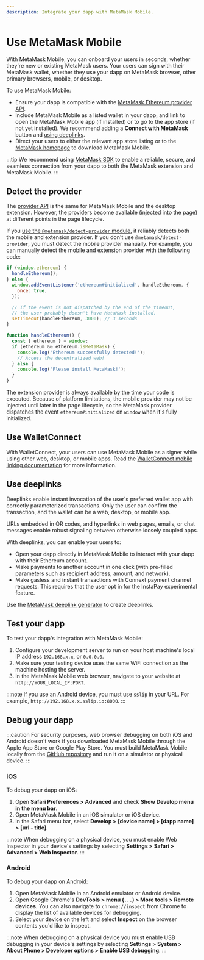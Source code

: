 ```yaml
---
description: Integrate your dapp with MetaMask Mobile.
---
```


# Use MetaMask Mobile

With MetaMask Mobile, you can onboard your users in seconds, whether they're new or existing
MetaMask users.
Your users can sign with their MetaMask wallet, whether they use your dapp on MetaMask browser,
other primary browsers, mobile, or desktop.

To use MetaMask Mobile:

- Ensure your dapp is compatible with the [MetaMask Ethereum provider API](../reference/provider-api.md).
- Include MetaMask Mobile as a listed wallet in your dapp, and link to open the MetaMask Mobile app
  (if installed) or to go to the app store (if not yet installed).
  We recommend adding a **Connect with MetaMask** button and [using deeplinks](#use-deeplinks).
- Direct your users to either the relevant app store listing or to the
  [MetaMask homepage](https://metamask.io/download.html) to download MetaMask Mobile.

:::tip
We recommend using [MetaMask SDK](use-sdk/index.md) to enable a reliable, secure,
and seamless connection from your dapp to both the MetaMask extension and MetaMask Mobile.
:::

## Detect the provider

The [provider API](../reference/provider-api.md) is the same for MetaMask Mobile and the desktop extension.
However, the providers become available (injected into the page) at different points in the page lifecycle.

If you
[use the `@metamask/detect-provider` module](../get-started/detect-metamask.md#use-metamaskdetect-provider),
it reliably detects both the mobile and extension provider.
If you don't use `@metamask/detect-provider`, you must detect the mobile provider manually.
For example, you can manually detect the mobile and extension provider with the following code:

```javascript
if (window.ethereum) {
  handleEthereum();
} else {
  window.addEventListener('ethereum#initialized', handleEthereum, {
    once: true,
  });

  // If the event is not dispatched by the end of the timeout,
  // the user probably doesn't have MetaMask installed.
  setTimeout(handleEthereum, 3000); // 3 seconds
}

function handleEthereum() {
  const { ethereum } = window;
  if (ethereum && ethereum.isMetaMask) {
    console.log('Ethereum successfully detected!');
    // Access the decentralized web!
  } else {
    console.log('Please install MetaMask!');
  }
}
```

The extension provider is always available by the time your code is executed.
Because of platform limitations, the mobile provider may not be injected until later in the page
lifecycle, so the MetaMask provider dispatches the event `ethereum#initialized` on `window` when
it's fully initialized.

## Use WalletConnect

With WalletConnect, your users can use MetaMask Mobile as a signer while using other web, desktop,
or mobile apps.
Read the [WalletConnect mobile linking documentation](https://docs.walletconnect.org/mobile-linking)
for more information.

## Use deeplinks

Deeplinks enable instant invocation of the user's preferred wallet app with correctly parameterized
transactions.
Only the user can confirm the transaction, and the wallet can be a web, desktop, or mobile app.

URLs embedded in QR codes, and hyperlinks in web pages, emails, or chat messages enable robust
signaling between otherwise loosely coupled apps.

With deeplinks, you can enable your users to:

- Open your dapp directly in MetaMask Mobile to interact with your dapp with their Ethereum account.
- Make payments to another account in one click (with pre-filled parameters such as recipient
  address, amount, and network).
- Make gasless and instant transactions with Connext payment channel requests.
  This requires that the user opt in for the InstaPay experimental feature.

Use the [MetaMask deeplink generator](https://metamask.github.io/metamask-deeplinks/) to create deeplinks.

## Test your dapp

To test your dapp's integration with MetaMask Mobile:

1. Configure your development server to run on your host machine's local IP address `192.168.x.x`,
    or `0.0.0.0`.
1. Make sure your testing device uses the same WiFi connection as the machine hosting the server.
1. In the MetaMask Mobile web browser, navigate to your website at `http://YOUR_LOCAL_IP:PORT`.

:::note
If you use an Android device, you must use `sslip` in your URL.
For example, `http://192.168.x.x.sslip.io:8000`.
:::

## Debug your dapp

:::caution
For security purposes, web browser debugging on both iOS and Android doesn't work if you downloaded
MetaMask Mobile through the Apple App Store or Google Play Store.
You must build MetaMask Mobile locally from the [GitHub repository](https://github.com/MetaMask/metamask-mobile)
and run it on a simulator or physical device.
:::

### iOS

To debug your dapp on iOS:

1. Open **Safari Preferences > Advanced** and check **Show Develop menu in the menu bar**.
1. Open MetaMask Mobile in an iOS simulator or iOS device.
1. In the Safari menu bar, select **Develop > [device name] > [dapp name] > [url - title]**.

:::note
When debugging on a physical device, you must enable Web Inspector in your device's settings by
selecting **Settings > Safari > Advanced > Web Inspector**.
:::

### Android

To debug your dapp on Android:

1. Open MetaMask Mobile in an Android emulator or Android device.
1. Open Google Chrome's **DevTools > menu (`...`) > More tools > Remote devices**.
    You can also navigate to `chrome://inspect` from Chrome to display the list of available devices
    for debugging.
1. Select your device on the left and select **Inspect** on the browser contents you'd like to inspect.

:::note
When debugging on a physical device you must enable USB debugging in your device's settings by
selecting **Settings > System > About Phone > Developer options > Enable USB debugging**.
:::
